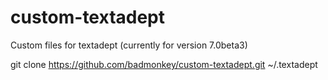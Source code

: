 custom-textadept
================

Custom files for textadept (currently for version 7.0beta3)



git clone https://github.com/badmonkey/custom-textadept.git ~/.textadept



